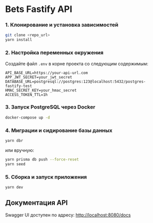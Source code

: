 # Bets Fastify API


### 1. Клонирование и установка зависимостей

```bash
git clone <repo_url>
yarn install
```

### 2. Настройка переменных окружения

Создайте файл `.env` в корне проекта со следующим содержимым:

```
API_BASE_URL=https://your-api-url.com
APP_JWT_SECRET=your_jwt_secret
DATABASE_URL=postgresql://postgres:123@localhost:5432/postgres-fastify-test
HMAC_SECRET_KEY=your_hmac_secret
ACCESS_TOKEN_TTL=1h
```

### 3. Запуск PostgreSQL через Docker

```bash
docker-compose up -d
```

### 4. Миграции и сидирование базы данных

```bash
yarn dbr
```
или вручную:
```bash
yarn prisma db push --force-reset
yarn seed
```

### 5. Сборка и запуск приложения

  ```bash
  yarn dev
  ```

## Документация API

Swagger UI доступен по адресу: [http://localhost:8080/docs](http://localhost:8080/docs)

